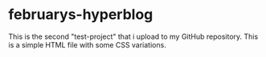 # februarys-hyperblog
This is the second "test-project" that i upload to my GitHub repository. This is a simple HTML file with some CSS variations. 
